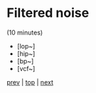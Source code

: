 # Filtered noise
(10 minutes)

* [lop~]
* [hip~]
* [bp~]
* [vcf~]

[prev](../08_Add_some_delay/) |
[top](https://github.com/breedx2/strangeloop_2019_pd_workshop) |
[next](../10_The_microphone/) 
